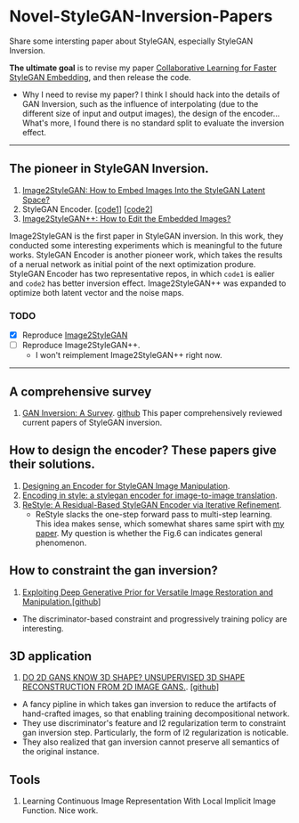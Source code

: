 # Novel-StyleGAN-Inversion-Papers
Share some intersting paper about StyleGAN, especially StyleGAN Inversion.

**The ultimate goal** is to revise my paper [Collaborative Learning for Faster StyleGAN Embedding](https://arxiv.org/pdf/2007.01758.pdf), and then release the code.

* Why I need to revise my paper?
  I think I should hack into the details of GAN Inversion, such as the influence of interpolating (due to the different size of input and output images), the design of the encoder... What's more, I found there is no standard split to evaluate the inversion effect.

-----
## The pioneer in StyleGAN Inversion.
1. [Image2StyleGAN: How to Embed Images Into the StyleGAN Latent Space?](https://arxiv.org/pdf/1904.03189.pdf)
2. StyleGAN Encoder. [[code1](https://github.com/Puzer/stylegan-encoder)] [[code2](https://github.com/pbaylies/stylegan-encoder)]
3. [Image2StyleGAN++: How to Edit the Embedded Images?](https://arxiv.org/pdf/1911.11544.pdf)

Image2StyleGAN is the first paper in StyleGAN inversion. In this work, they conducted some interesting experiments which is meaningful to the future works. StyleGAN Encoder is another pioneer work, which takes the results of a nerual network as initial point of the next optimization produre. StyleGAN Encoder has two representative repos, in which `code1` is ealier and `code2` has better inversion effect. Image2StyleGAN++ was expanded to optimize both latent vector and the noise maps.

### TODO
- [x] Reproduce [Image2StyleGAN](https://github.com/syguan96/Image2StyleGAN)  
- [ ] Reproduce Image2StyleGAN++. 
  - I won't reimplement Image2StyleGAN++ right now.

-----
## A comprehensive survey
1. [GAN Inversion: A Survey](https://arxiv.org/pdf/2101.05278.pdf). [github](https://github.com/weihaox/awesome-gan-inversion)
  This paper comprehensively reviewed current papers of StyleGAN inversion.
  
## How to design the encoder? These papers give their solutions.
1. [Designing an Encoder for StyleGAN Image Manipulation](https://arxiv.org/pdf/2102.02766.pdf).
2. [Encoding in style: a stylegan encoder for image-to-image translation](https://arxiv.org/pdf/2008.00951.pdf).
3. [ReStyle: A Residual-Based StyleGAN Encoder via Iterative Refinement](https://arxiv.org/pdf/2104.02699.pdf).
    - ReStyle slacks the one-step forward pass to multi-step learning. This idea makes sense, which somewhat shares same spirt with [my paper]((https://arxiv.org/pdf/2007.01758.pdf)). My question is whether the Fig.6 can indicates general phenomenon.

## How to constraint the gan inversion?
1. [Exploiting Deep Generative Prior for Versatile Image Restoration and Manipulation.](https://www.ecva.net/papers/eccv_2020/papers_ECCV/papers/123470256.pdf)[[github](https://github.com/XingangPan/deep-generative-prior)]
  - The discriminator-based constraint and progressively training policy are interesting.
  
## 3D application
1. [DO 2D GANS KNOW 3D SHAPE? UNSUPERVISED 3D SHAPE RECONSTRUCTION FROM 2D IMAGE GANS.](https://arxiv.org/pdf/2011.00844.pdf). [[github](https://github.com/XingangPan/GAN2Shape)]
  - A fancy pipline in which takes gan inversion to reduce the artifacts of hand-crafted images, so that enabling training decompositional network.
  - They use discriminator's feature and l2 regularization term to constraint gan inversion step. Particularly, the form of l2 regularization is noticable.
  - They also realized that gan inversion cannot preserve all semantics of the original instance.

## Tools
1. Learning Continuous Image Representation With Local Implicit Image Function. Nice work.


